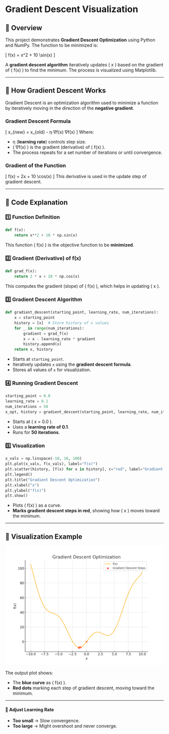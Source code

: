 # Gradient Descent Visualization

## 📌 Overview
This project demonstrates **Gradient Descent Optimization** using Python and NumPy. The function to be minimized is:

\[
f(x) = x^2 + 10 \sin(x)
\]

A **gradient descent algorithm** iteratively updates \( x \) based on the gradient of \( f(x) \) to find the minimum. The process is visualized using Matplotlib.

---

## 📌 How Gradient Descent Works
Gradient Descent is an optimization algorithm used to minimize a function by iteratively moving in the direction of the **negative gradient**.

### **Gradient Descent Formula**
\[
x_{new} = x_{old} - η⋅∇f(x)
∇f(x)
\]
Where:
- η (**learning rate**) controls step size.
- \( 
∇f(x) \) is the gradient (derivative) of \( f(x) \).
- The process repeats for a set number of iterations or until convergence.

### **Gradient of the Function**
\[
 f(x) = 2x + 10 \cos(x)
\]
This derivative is used in the update step of gradient descent.

---

## 📌 Code Explanation

### **1️⃣ Function Definition**
```python
def f(x):
    return x**2 + 10 * np.sin(x)
```
This function \( f(x) \) is the objective function to be **minimized**.

### **2️⃣ Gradient (Derivative) of f(x)**
```python
def grad_f(x):
    return 2 * x + 10 * np.cos(x)
```
This computes the gradient (slope) of \( f(x) \), which helps in updating \( x \).

### **3️⃣ Gradient Descent Algorithm**
```python
def gradient_descent(starting_point, learning_rate, num_iterations):
    x = starting_point
    history = [x]  # Store history of x values
    for _ in range(num_iterations):
        gradient = grad_f(x)
        x = x - learning_rate * gradient
        history.append(x)
    return x, history
```
- Starts at `starting_point`.
- Iteratively updates `x` using the **gradient descent formula**.
- Stores all values of `x` for visualization.

### **4️⃣ Running Gradient Descent**
```python
starting_point = 0.0
learning_rate = 0.1
num_iterations = 50
x_opt, history = gradient_descent(starting_point, learning_rate, num_iterations)
```
- Starts at \( x = 0.0 \).
- Uses a **learning rate of 0.1**.
- Runs for **50 iterations**.

### **5️⃣ Visualization**
```python
x_vals = np.linspace(-10, 10, 100)
plt.plot(x_vals, f(x_vals), label="f(x)")
plt.scatter(history, [f(x) for x in history], c="red", label="Gradient Descent Steps")
plt.legend()
plt.title("Gradient Descent Optimization")
plt.xlabel("x")
plt.ylabel("f(x)")
plt.show()
```
- Plots \( f(x) \) as a curve.
- **Marks gradient descent steps in red**, showing how \( x \) moves toward the minimum.

---

## 📌 Visualization Example
![Gradient Descent Visualization](gradient_descent_visualization.png)

The output plot shows:
- The **blue curve** as \( f(x) \).
- **Red dots** marking each step of gradient descent, moving toward the minimum.

---



#### **🔹 Adjust Learning Rate**
- **Too small** → Slow convergence.
- **Too large** → Might overshoot and never converge.

